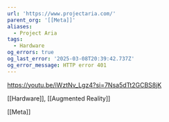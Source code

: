 ```yaml
---
url: 'https://www.projectaria.com/'
parent_org: '[[Meta]]'
aliases:
  - Project Aria
tags:
  - Hardware
og_errors: true
og_last_error: '2025-03-08T20:39:42.737Z'
og_error_message: HTTP error 401
---
```


https://youtu.be/iWztNv_Lgz4?si=7Nsa5dTt2GCBS8jK

[[Hardware]], [[Augmented Reality]]


[[Meta]]
